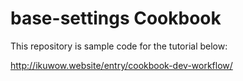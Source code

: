 base-settings Cookbook
======================

This repository is sample code for the tutorial below:

http://ikuwow.website/entry/cookbook-dev-workflow/


